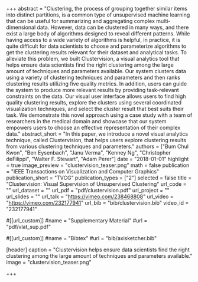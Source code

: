 +++
abstract = "Clustering, the process of grouping together similar items into distinct partitions, is a common type of unsupervised machine learning that can be useful for summarizing and aggregating complex multi-dimensional data. However, data can be clustered in many ways, and there exist a large body of algorithms designed to reveal different patterns. While having access to a wide variety of algorithms is helpful, in practice, it is quite difficult for data scientists to choose and parameterize algorithms to get the clustering results relevant for their dataset and analytical tasks. To alleviate this problem, we built Clustervision, a visual analytics tool that helps ensure data scientists find the right clustering among the large amount of techniques and parameters available. Our system clusters data using a variety of clustering techniques and parameters and then ranks clustering results utilizing five quality metrics. In addition, users can guide the system to produce more relevant results by providing task-relevant constraints on the data. Our visual user interface allows users to find high quality clustering results, explore the clusters using several coordinated visualization techniques, and select the cluster result that best suits their task. We demonstrate this novel approach using a case study with a team of researchers in the medical domain and showcase that our system empowers users to choose an effective representation of their complex data."
abstract_short = "In this paper, we introduce a novel visual analytics technique, called Clustervision, that helps users explore clustering results from various clustering techniques and parameters."
authors = ["Bum Chul Kwon", "Ben Eysenbach", "Janu Verma", "Kenney Ng", "Christopher deFilippi", "Walter F. Stewart", "Adam Perer"]
date = "2018-01-01"
highlight = true
image_preview = "clustervision_teaser.png"
math = false
publication = "IEEE Transactions on Visualization and Computer Graphics"
publication_short = "TVCG"
publication_types = ["2"]
selected = false
title = "Clustervision: Visual Supervision of Unsupervised Clustering"
url_code = ""
url_dataset = ""
url_pdf = "pdf/clustervision.pdf"
url_project = ""
url_slides = ""
url_talk = "https://vimeo.com/238468808"
url_video = "https://vimeo.com/232177941"
url_bib = "bib/clustervision.bib"
video_id = "232177941"

#[[url_custom]]
#name = "Supplementary Material"
#url = "pdf/vlat_sup.pdf"

#[[url_custom]]
#name = "Bibtex"
#url = "bib/axisketcher.bib"

[header]
  caption = "Clustervision helps ensure data scientists find the right clustering among the large amount of techniques and parameters available."
  image = "clustervision_teaser.png"

+++

